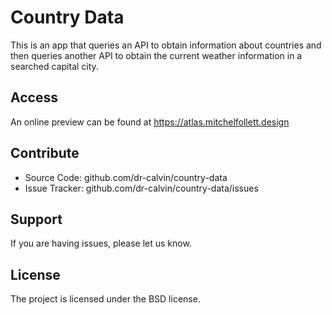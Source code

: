 Country Data
========

This is an app that queries an API to obtain information about countries 
and then queries another API to obtain the current weather information 
in a searched capital city.


Access
------------

An online preview can be found at https://atlas.mitchelfollett.design

Contribute
----------

- Source Code: github.com/dr-calvin/country-data
- Issue Tracker: github.com/dr-calvin/country-data/issues

Support
-------

If you are having issues, please let us know.


License
-------

The project is licensed under the BSD license.
